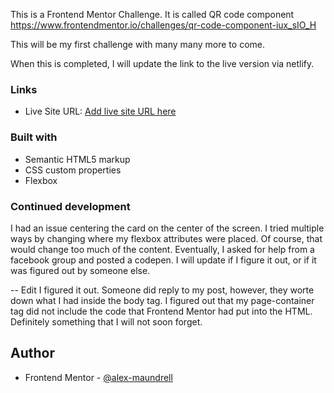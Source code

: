 This is a Frontend Mentor Challenge. It is called QR code component https://www.frontendmentor.io/challenges/qr-code-component-iux_sIO_H

This will be my first challenge with many many more to come.

When this is completed, I will update the link to the live version via netlify.


### Links

- Live Site URL: [Add live site URL here](https://your-live-site-url.com)

### Built with

- Semantic HTML5 markup
- CSS custom properties
- Flexbox

### Continued development

I had an issue centering the card on the center of the screen. I tried multiple ways by changing where my flexbox attributes were placed. Of course, that would change too much of the content. Eventually, I asked for help from a facebook group and posted a codepen. I will update if I figure it out, or if it was figured out by someone else. 

-- Edit I figured it out. Someone did reply to my post, however, they worte down what I had inside the body tag. I figured out that my page-container tag did not include the code that Frontend Mentor had put into the HTML. Definitely something that I will not soon forget.

## Author

- Frontend Mentor - [@alex-maundrell](https://www.frontendmentor.io/profile/alex-maundrell)